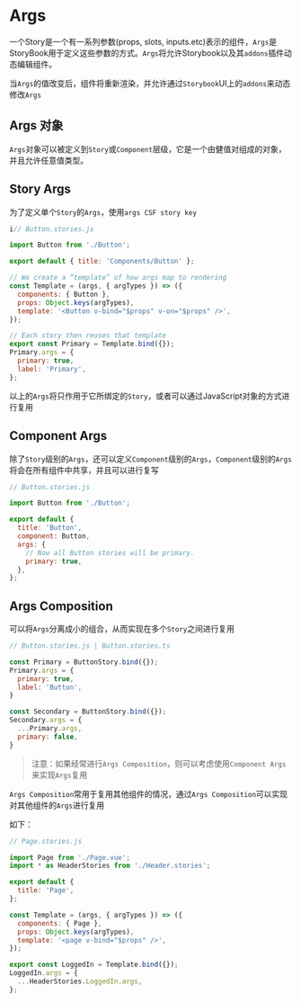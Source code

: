 # Args

一个Story是一个有一系列参数(props, slots, inputs.etc)表示的组件，`Args`是StoryBook用于定义这些参数的方式。`Args`将允许Storybook以及其`addons`插件动态编辑组件。

当`Args`的值改变后，组件将重新渲染，并允许通过`Storybook`UI上的`addons`来动态修改`Args`


## Args 对象

`Args`对象可以被定义到`Story`或`Component`层级，它是一个由健值对组成的对象，并且允许任意值类型。

## Story Args

为了定义单个`Story`的`Args`，使用`args CSF story key`

```javascript
i// Button.stories.js

import Button from './Button';

export default { title: 'Components/Button' };

// We create a “template” of how args map to rendering
const Template = (args, { argTypes }) => ({
  components: { Button },
  props: Object.keys(argTypes),
  template: '<Button v-bind="$props" v-on="$props" />',
});

// Each story then reuses that template
export const Primary = Template.bind({});
Primary.args = {
  primary: true,
  label: 'Primary',
};
```

以上的`Args`将只作用于它所绑定的`Story`，或者可以通过JavaScript对象的方式进行复用

## Component Args

除了`Story`级别的`Args`，还可以定义`Component`级别的`Args`，`Component`级别的`Args`将会在所有组件中共享，并且可以进行复写

```javascript
// Button.stories.js

import Button from './Button';

export default {
  title: 'Button',
  component: Button,
  args: {
    // Now all Button stories will be primary.
    primary: true,
  },
};
```

## Args Composition

可以将`Args`分离成小的组合，从而实现在多个`Story`之间进行复用

```javascript
// Button.stories.js | Button.stories.ts

const Primary = ButtonStory.bind({});
Primary.args = {
  primary: true,
  label: 'Button',
}

const Secondary = ButtonStory.bind({});
Secondary.args = {
  ...Primary.args,
  primary: false,
}
```

> 注意：如果经常进行`Args Composition`，则可以考虑使用`Component Args`来实现`Args`复用

`Args Composition`常用于复用其他组件的情况，通过`Args Composition`可以实现对其他组件的`Args`进行复用

如下：

```javascript
// Page.stories.js

import Page from './Page.vue';
import * as HeaderStories from './Header.stories';

export default {
  title: 'Page',
};

const Template = (args, { argTypes }) => ({
  components: { Page },
  props: Object.keys(argTypes),
  template: '<page v-bind="$props" />',
});

export const LoggedIn = Template.bind({});
LoggedIn.args = {
  ...HeaderStories.LoggedIn.args,
};
```